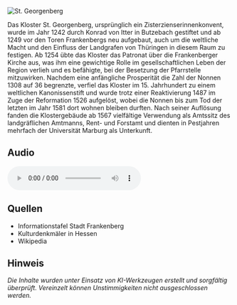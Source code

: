 ![St. Georgenberg](./images/frankenberg/p12.jpg)

Das Kloster St. Georgenberg, ursprünglich ein Zisterzienserinnenkonvent, wurde im Jahr 1242 durch Konrad von Itter in Butzebach gestiftet und ab 1249 vor den Toren Frankenbergs neu aufgebaut, auch um die weltliche Macht und den Einfluss der Landgrafen von Thüringen in diesem Raum zu festigen. Ab 1254 übte das Kloster das Patronat über die Frankenberger Kirche aus, was ihm eine gewichtige Rolle im gesellschaftlichen Leben der Region verlieh und es befähigte, bei der Besetzung der Pfarrstelle mitzuwirken. Nachdem eine anfängliche Prosperität die Zahl der Nonnen 1308 auf 36 begrenzte, verfiel das Kloster im 15. Jahrhundert zu einem weltlichen Kanonissenstift und wurde trotz einer Reaktivierung 1487 im Zuge der Reformation 1526 aufgelöst, wobei die Nonnen bis zum Tod der letzten im Jahr 1581 dort wohnen bleiben durften. Nach seiner Auflösung fanden die Klostergebäude ab 1567 vielfältige Verwendung als Amtssitz des landgräflichen Amtmanns, Rent- und Forstamt und dienten in Pestjahren mehrfach der Universität Marburg als Unterkunft.

## Audio

<audio controls class="full-width-audio">
  <source src="locales/frankenberg/de/p12.mp3" type="audio/mpeg">
  Dein Browser unterstützt kein Audioelement.
</audio>

## Quellen

- Informationstafel Stadt Frankenberg
- Kulturdenkmäler in Hessen
- Wikipedia

## Hinweis

_Die Inhalte wurden unter Einsatz von KI-Werkzeugen erstellt und sorgfältig überprüft. Vereinzelt können Unstimmigkeiten nicht ausgeschlossen werden._